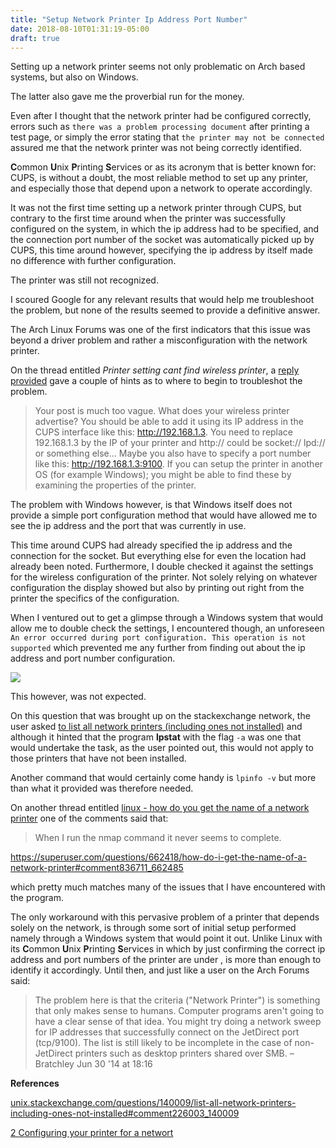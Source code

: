 ```yaml
---
title: "Setup Network Printer Ip Address Port Number"
date: 2018-08-10T01:31:19-05:00
draft: true
---
```


Setting up a network printer seems not only problematic on Arch based systems, but also on Windows.

The latter also gave me the proverbial run for the money.

Even after I thought that the network printer had be configured correctly, errors such as `there was a problem processing document` after printing a test page, or simply the error stating that `the printer may not be connected` assured me that the network printer was not being correctly identified.

**C**ommon **U**nix **P**rinting **S**ervices or as its acronym that is better known for: CUPS, is without a doubt, the most reliable method to set up any printer, and especially those that depend upon a network to operate accordingly.

It was not the first time setting up a network printer through CUPS, but
contrary to the first time around when the printer was successfully configured
on the system, in which the ip address had to be specified, and the connection
port number of the socket was automatically picked up by CUPS, this time around
however, specifying the ip address by itself made no difference with further
configuration. 

The printer was still not recognized.

I scoured Google for any relevant results that would help me troubleshoot the problem, but none of the results seemed to provide a definitive answer.

The Arch Linux Forums was one of the first indicators that this issue was beyond a driver problem and rather a misconfiguration with the network printer.

On the thread entitled _Printer setting cant find wireless printer_, a <a href="https://bbs.archlinux.org/viewtopic.php?pid=1605184#p1605184" target="_blank">reply provided</a> gave a couple of hints as to where to begin to troubleshot the problem.

>Your post is much too vague. What does your wireless printer advertise? You should be able to add it using its IP address in the CUPS interface like this: http://192.168.1.3. You need to replace 192.168.1.3 by the IP of your printer and http:// could be socket:// lpd:// or something else... Maybe you also have to specify a port number like this: http://192.168.1.3:9100. If you can setup the printer in another OS (for example Windows); you might be able to find these by examining the properties of the printer.

The problem with Windows however, is that Windows itself does not provide a simple port configuration method that would have allowed me to see the ip address and the port that was currently in use.

This time around CUPS had already specified the ip address and the connection for the socket. But everything else for even the location had already been noted. Furthermore, I double checked it against the settings for the wireless configuration of the printer. Not solely relying on whatever configuration the display showed but also by printing out right from the printer the specifics of the configuration.

When I ventured out to get a glimpse through a Windows system that would allow me to double check the settings, I encountered though, an unforeseen `An error occurred during port configuration. This operation is not supported` which prevented me any further from finding out about the ip address and port number configuration.

![](/images/windows-port-error-configuration.png)

This however, was not expected.

On this question that was brought up on the stackexchange network, the user asked <a href="https://unix.stackexchange.com/questions/140009/list-all-network-printers-including-ones-not-installed" target="_blank">to list all network printers (including ones not installed)</a> and although it hinted that the program **lpstat** with the flag `-a` was one that would undertake the task, as the user pointed out, this would not apply to those printers that have not been installed. 

Another command that would certainly come handy is `lpinfo -v` but more than what it provided was therefore needed.

On another thread entitled <a href="https://superuser.com/questions/662418/how-do-i-get-the-name-of-a-network-printer" target="_blank">linux - how do you get the name of a network printer</a> one of the comments said that:

>When I run the nmap command it never seems to complete.

https://superuser.com/questions/662418/how-do-i-get-the-name-of-a-network-printer#comment836711_662485

which pretty much matches many of the issues that I have encountered with the program.

The only workaround with this pervasive problem of a printer that depends solely on the network, is through some sort of initial setup performed namely through a Windows system that would point it out. Unlike Linux with its **C**ommon **U**nix **P**rinting **S**ervices in which by just confirming the correct ip address and port numbers of the printer are under , is more than enough to identify it accordingly.  Until then, and just like a user on the Arch Forums said:

>The problem here is that the criteria ("Network Printer") is something that only makes sense to humans. Computer programs aren't going to have a clear sense of that idea. You might try doing a network sweep for IP addresses that successfully connect on the JetDirect port (tcp/9100). The list is still likely to be incomplete in the case of non-JetDirect printers such as desktop printers shared over SMB. – Bratchley Jun 30 '14 at 18:16

**References**

<a href="https://unix.stackexchange.com/questions/140009/list-all-network-printers-including-ones-not-installed#comment226003_140009" target="_blank">unix.stackexchange.com/questions/140009/list-all-network-printers-including-ones-not-installed#comment226003_140009</a>

<a href="https://www.uvm.edu/cosmolab/om/brother/html/nug/chapter2.html" target="_blank"> 2 Configuring your printer for a networt</a>

